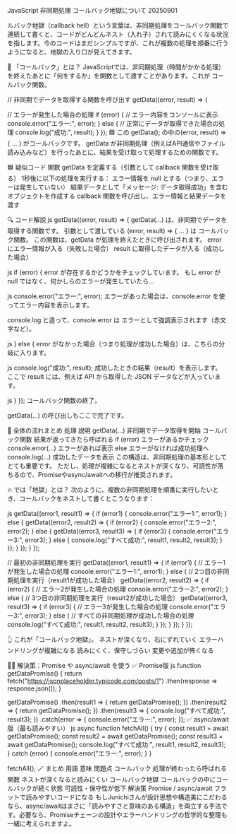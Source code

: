 JavaScript 非同期処理 コールバック地獄について 20250901

ルバック地獄（callback hell）という言葉は、非同期処理をコールバック関数で連続して書くと、コードがどんどんネスト（入れ子）されて読みにくくなる状況を指します。今のコードはまだシンプルですが、これが複数の処理を順番に行うようになると、地獄の入り口が見えてきます。

🧠 「コールバック」とは？
JavaScriptでは、非同期処理（時間がかかる処理）を終えたあとに「何をするか」を関数として渡すことがあります。これが コールバック関数。

// 非同期でデータを取得する関数を呼び出す
getData((error, result) => {
  
  // エラーが発生した場合の処理
  if (error) {
    // エラー内容をコンソールに表示
    console.error("エラー:", error);
  } else {
    // 正常にデータが取得できた場合の処理
    console.log("成功:", result);
  }
});
🟦 この getData(); の中の(error, result) => { ... } がコールバックです。
getData が非同期処理（例えばAPI通信やファイル読み込みなど）を行ったあとに、結果を受け取って処理するための関数です。

🟦 疑似コード
関数 getData を定義する（引数として callback 関数を受け取る）
  1秒後に以下の処理を実行する：
    エラー情報を null とする（つまり、エラーは発生していない）
    結果データとして「メッセージ: データ取得成功」を含むオブジェクトを作成する
    callback 関数を呼び出し、エラー情報と結果データを渡す

🔍 コード解説
js
getData((error, result) => {
getData(...) は、非同期でデータを取得する関数です。
引数として渡している (error, result) => { ... } は コールバック関数。
この関数は、getData が処理を終えたときに呼び出されます。
error にエラー情報が入る（失敗した場合）
result に取得したデータが入る（成功した場合）

js
  if (error) {
error が存在するかどうかをチェックしています。
もし error が null ではなく、何かしらのエラーが発生していたら…

js
    console.error("エラー:", error);
エラーがあった場合は、console.error を使ってエラー内容を表示します。

console.log と違って、console.error は エラーとして強調表示されます（赤文字など）。

js
  } else {
error がなかった場合（つまり処理が成功した場合）は、こちらの分岐に入ります。

js
    console.log("成功:", result);
成功したときの結果（result）を表示します。
ここで result には、例えば API から取得した JSON データなどが入っています。

js
  }
});
コールバック関数の終了。

getData(...) の呼び出しもここで完了です。

🧠 全体の流れまとめ
処理	説明
getData(...)	    非同期でデータ取得を開始
コールバック関数	 結果が返ってきたら呼ばれる
if (error)	        エラーがあるかチェック
console.error(...)	エラーがあれば表示
else	            エラーがなければ成功処理へ
console.log(...)	成功したデータを表示
この構造は、非同期処理の基本形としてとても重要です。
ただし、処理が複雑になるとネストが深くなり、可読性が落ちるので、Promiseやasync/awaitへの移行が推奨されます。






















🔥 では「地獄」とは？
次のように、複数の非同期処理を順番に実行したいとき、コールバックをネストして書くとこうなります：

js
getData((error1, result1) => {
  if (error1) {
    console.error("エラー1:", error1);
  } else {
    getData((error2, result2) => {
      if (error2) {
        console.error("エラー2:", error2);
      } else {
        getData((error3, result3) => {
          if (error3) {
            console.error("エラー3:", error3);
          } else {
            console.log("すべて成功:", result1, result2, result3);
          }
        });
      }
    });
  }
});

// 最初の非同期処理を実行
getData((error1, result1) => {
  if (error1) {
    // エラー1が発生した場合の処理
    console.error("エラー1:", error1);
  } else {
    // 2つ目の非同期処理を実行（result1が成功した場合）
    getData((error2, result2) => {
      if (error2) {
        // エラー2が発生した場合の処理
        console.error("エラー2:", error2);
      } else {
        // 3つ目の非同期処理を実行（result2が成功した場合）
        getData((error3, result3) => {
          if (error3) {
            // エラー3が発生した場合の処理
            console.error("エラー3:", error3);
          } else {
            // すべての非同期処理が成功した場合の処理
            console.log("すべて成功:", result1, result2, result3);
          }
        });
      }
    });
  }
});

👆 これが「コールバック地獄」。
ネストが深くなり、右にずれていく
エラーハンドリングが複雑になる
読みにくく、保守しづらい
変更や追加が怖くなる

🧘‍♂️ 解決策：Promise や async/await を使う
✅ Promise版
js
function getDataPromise() {
  return fetch("https://jsonplaceholder.typicode.com/posts/1")
    .then(response => response.json());
}

getDataPromise()
  .then(result1 => {
    return getDataPromise();
  })
  .then(result2 => {
    return getDataPromise();
  })
  .then(result3 => {
    console.log("すべて成功:", result3);
  })
  .catch(error => {
    console.error("エラー:", error);
  });
✅ async/await版（最も読みやすい）
js
async function fetchAll() {
  try {
    const result1 = await getDataPromise();
    const result2 = await getDataPromise();
    const result3 = await getDataPromise();
    console.log("すべて成功:", result1, result2, result3);
  } catch (error) {
    console.error("エラー:", error);
  }
}

fetchAll();
🪄 まとめ
用語	意味	問題点
コールバック	処理が終わったら呼ばれる関数	ネストが深くなると読みにくい
コールバック地獄	コールバックの中にコールバックが続く状態	可読性・保守性が低下
解決策	Promise / async/await	フラットで読みやすいコードになる
もしJunichiさんが設計思想や構造美にこだわるなら、async/awaitはまさに「読みやすさと意味のある構造」を両立する手法です。必要なら、Promiseチェーンの設計やエラーハンドリングの哲学的な整理も一緒に考えられますよ。